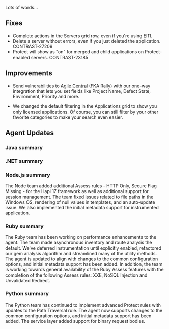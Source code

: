 <!--
title: "Contrast 3.5.6 - September 2018"
description: "Contrast 3.5.6 September 2018"
tags: "3.5.6 September Release Notes"
-->

Lots of words...

## Fixes

* Complete actions in the Servers grid row, even if you're using EI11. 
* Delete a server without errors, even if you just deleted the application. CONTRAST-27209
* Protect will show as "on" for merged and child applications on Protect-enabled servers. CONTRAST-23185


## Improvements

* Send vulnerabilities to [Agile Central](admin-orgintegrations.html#central) (FKA Rally) with our one-way integration that lets you set fields like Project Name, Defect State, Environment, Priority and more. 

* We changed the default filtering in the Applications grid to show you only licensed applications. Of course, you can still filter by your other favorite categories to make your search even easier.


## Agent Updates

### Java summary 


### .NET summary 


### Node.js summary 

The Node team added additional Assess rules - HTTP Only, Secure Flag Missing - for the Hapi 17 framework as well as additional support for session management. The team fixed issues related to file paths in the Windows OS, rendering of null values in templates, and an auto-update issue. We also <!-- added additional common configuration options and --> implemented the initial metadata support for instrumented application.

### Ruby summary 

The Ruby team has been working on performance enhancements to the agent. The team made asynchronous inventory and route analysis the default. We've deferred instrumentation until explicitly enabled, refactored our gem analysis algorithm and streamlined many of the utility methods. The agent is updated to align with changes to the common configuration options, and initial metadata support has been added. In addition, the team is working towards general availability of the Ruby Assess features with the completion of the following Assess rules: XXE, NoSQL Injection and Unvalidated Redirect.

### Python summary

The Python team has continued to implement advanced Protect rules with updates to the Path Traversal rule. The agent now supports changes to the common configuration options, and initial metadata support has been added. The service layer added support for binary request bodies.



